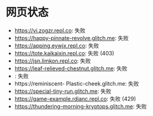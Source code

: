 # 网页状态
- https://vi.zogzr.repl.co: 失败
- https://happy-pinnate-revolve.glitch.me: 失败
- https://apping.eywjx.repl.co: 失败
- https://tote.kaikaixin.repl.co: 失败 (403)
- https://jsn.limkon.repl.co: 失败
- https://leaf-relieved-chestnut.glitch.me: 失败
- : 失败
- https://reminiscent- Plastic-cheek.glitch.me: 失败
- https://special-tiny-run.glitch.me: 失败
- https://game-example.rdianc.repl.co: 失败 (429)
- https://thundering-morning-kryptops.glitch.me: 失败

